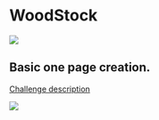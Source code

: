 # WoodStock

<img src="https://media2.giphy.com/media/hUL5gdlvDgtRbOElZS/giphy.gif">

## Basic one page creation.

[Challenge description](https://github.com/becodeorg/CRL-Woods-3.21/blob/master/LearningPath/03.The-Mountain/15.React/4.fullFront.md)

<img src="https://64.media.tumblr.com/2ecaa69f3e189fb95dff1370fe6e3b4c/tumblr_oqs6v79FKD1tys217o1_400.gifv">
